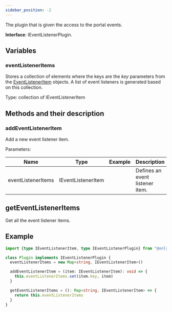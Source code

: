```yaml
---
sidebar_position: -2
---
```


The plugin that is given the access to the portal events.

**Interface**: IEventListenerPlugin.

## Variables

### eventListenerItems

Stores a collection of elements where the keys are the *key* parameters from the [EventListenerItem](../plugin-items/eventlisteneritem.md) objects. A list of event listeners is generated based on this collection.

Type: collection of IEventListenerItem

## Methods and their description

### addEventListenerItem

Add a new event listener item.

Parameters:

| Name               | Type               | Example | Description                     |
| ------------------ | ------------------ | ------- | ------------------------------- |
| eventListenerItems | IEventListenerItem |         | Defines an event listener item. |

## getEventListenerItems

Get all the event listener items.

## Example

``` ts
import {type IEventListenerItem, type IEventListenerPlugin} from "@onlyoffice/docspace-plugin-sdk"

class Plugin implements IEventListenerPlugin {
  eventListenerItems = new Map<string, IEventListenerItem>()

  addEventListenerItem = (item: IEventListenerItem): void => {
    this.eventListenerItems.set(item.key, item)
  }

  getEventListenerItems = (): Map<string, IEventListenerItem> => {
    return this.eventListenerItems
  }
}
```
